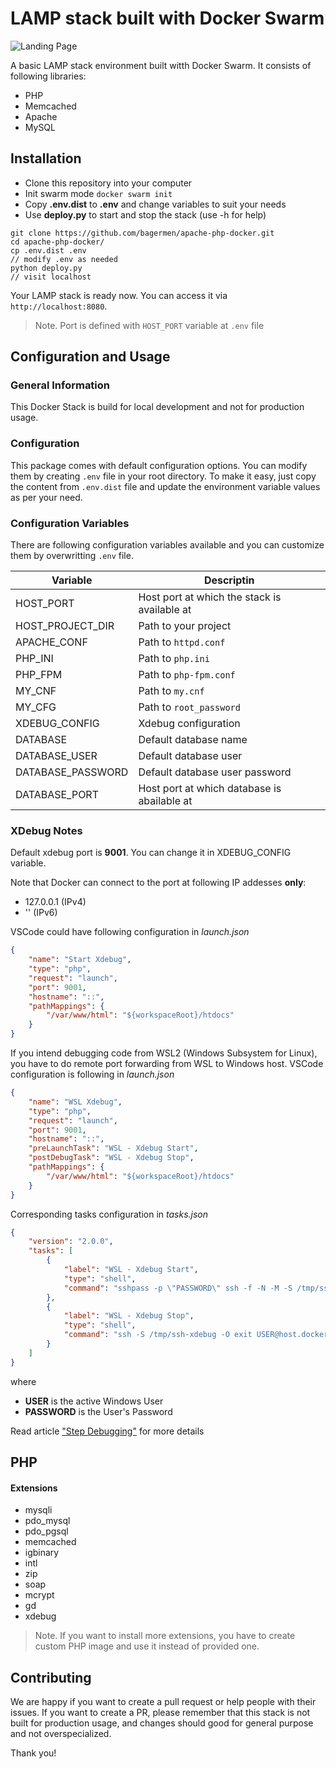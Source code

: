 #  LAMP stack built with Docker Swarm

![Landing Page](https://i.ibb.co/yQqfn3f/Screenshot-1.png)


A basic LAMP stack environment built witth Docker Swarm. It consists of following libraries:

* PHP
* Memcached
* Apache
* MySQL

##  Installation

* Clone this repository into your computer
* Init swarm mode `docker swarm init`
* Copy **.env.dist** to **.env** and change variables to suit your needs
* Use **deploy.py** to start and stop the stack (use -h for help)

```shell
git clone https://github.com/bagermen/apache-php-docker.git
cd apache-php-docker/
cp .env.dist .env
// modify .env as needed
python deploy.py
// visit localhost
```

Your LAMP stack is ready now. You can access it via `http://localhost:8080`.
> Note. Port is defined with `HOST_PORT` variable at `.env` file

##  Configuration and Usage

### General Information
This Docker Stack is build for local development and not for production usage.

### Configuration
This package comes with default configuration options. You can modify them by creating `.env` file in your root directory.
To make it easy, just copy the content from `.env.dist` file and update the environment variable values as per your need.

### Configuration Variables
There are following configuration variables available and you can customize them by overwritting `.env` file.

|Variable|Descriptin|
-|-
HOST_PORT|Host port at which the stack is available at
HOST_PROJECT_DIR|Path to your project
APACHE_CONF|Path to `httpd.conf`
PHP_INI|Path to `php.ini`
PHP_FPM|Path to `php-fpm.conf`
MY_CNF|Path to `my.cnf`
MY_CFG|Path to `root_password`
XDEBUG_CONFIG|Xdebug configuration
DATABASE|Default database name
DATABASE_USER|Default database user
DATABASE_PASSWORD|Default database user password
DATABASE_PORT|Host port at which database is abailable at

### XDebug Notes
Default xdebug port is __9001__. You can change it in XDEBUG_CONFIG variable.

Note that Docker can connect to the port at following IP addesses __only__:

- 127.0.0.1 (IPv4)
- '' (IPv6)

VSCode could have following configuration in _launch.json_
```json
{
    "name": "Start Xdebug",
    "type": "php",
    "request": "launch",
    "port": 9001,
    "hostname": "::",
    "pathMappings": {
        "/var/www/html": "${workspaceRoot}/htdocs"
    }
}
```

If you intend debugging code from WSL2 (Windows Subsystem for Linux), you have to do remote port forwarding from WSL to Windows host.
VSCode configuration is following in _launch.json_
```json
{
    "name": "WSL Xdebug",
    "type": "php",
    "request": "launch",
    "port": 9001,
    "hostname": "::",
    "preLaunchTask": "WSL - Xdebug Start",
    "postDebugTask": "WSL - Xdebug Stop",
    "pathMappings": {
        "/var/www/html": "${workspaceRoot}/htdocs"
    }
}
```

Corresponding tasks configuration in _tasks.json_
```json
{
    "version": "2.0.0",
    "tasks": [
        {
            "label": "WSL - Xdebug Start",
            "type": "shell",
            "command": "sshpass -p \"PASSWORD\" ssh -f -N -M -S /tmp/ssh-xdebug -R 9001:localhost:9001 USER@host.docker.internal"
        },
        {
            "label": "WSL - Xdebug Stop",
            "type": "shell",
            "command": "ssh -S /tmp/ssh-xdebug -O exit USER@host.docker.internal"
        }
    ]
}
```
where

- __USER__ is the active Windows User
- __PASSWORD__ is the User's Password

Read article ["Step Debugging"](https://xdebug.org/docs/step_debug) for more details
## PHP

#### Extensions

* mysqli
* pdo_mysql
* pdo_pgsql
* memcached
* igbinary
* intl
* zip
* soap
* mcrypt
* gd
* xdebug

> Note. If you want to install more extensions, you have to create custom PHP image and use it instead of provided one.


## Contributing
We are happy if you want to create a pull request or help people with their issues. If you want to create a PR, please remember that this stack is not built for production usage, and changes should good for general purpose and not overspecialized.

Thank you!
